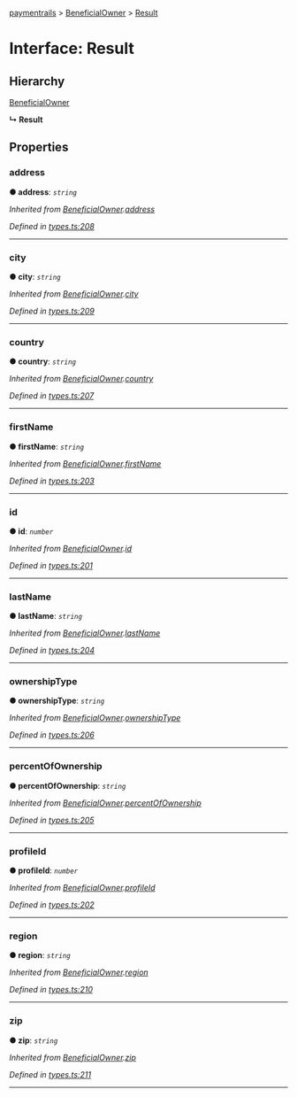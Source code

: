 [paymentrails](../README.md) > [BeneficialOwner](../modules/beneficialowner.md) > [Result](../interfaces/beneficialowner.result.md)



# Interface: Result

## Hierarchy


 [BeneficialOwner](beneficialowner.beneficialowner-1.md)

**↳ Result**








## Properties
<a id="address"></a>

###  address

**●  address**:  *`string`* 

*Inherited from [BeneficialOwner](beneficialowner.beneficialowner-1.md).[address](beneficialowner.beneficialowner-1.md#address)*

*Defined in [types.ts:208](https://github.com/PaymentRails/javascript-sdk/blob/9b4ee77/lib/types.ts#L208)*





___

<a id="city"></a>

###  city

**●  city**:  *`string`* 

*Inherited from [BeneficialOwner](beneficialowner.beneficialowner-1.md).[city](beneficialowner.beneficialowner-1.md#city)*

*Defined in [types.ts:209](https://github.com/PaymentRails/javascript-sdk/blob/9b4ee77/lib/types.ts#L209)*





___

<a id="country"></a>

###  country

**●  country**:  *`string`* 

*Inherited from [BeneficialOwner](beneficialowner.beneficialowner-1.md).[country](beneficialowner.beneficialowner-1.md#country)*

*Defined in [types.ts:207](https://github.com/PaymentRails/javascript-sdk/blob/9b4ee77/lib/types.ts#L207)*





___

<a id="firstname"></a>

###  firstName

**●  firstName**:  *`string`* 

*Inherited from [BeneficialOwner](beneficialowner.beneficialowner-1.md).[firstName](beneficialowner.beneficialowner-1.md#firstname)*

*Defined in [types.ts:203](https://github.com/PaymentRails/javascript-sdk/blob/9b4ee77/lib/types.ts#L203)*





___

<a id="id"></a>

###  id

**●  id**:  *`number`* 

*Inherited from [BeneficialOwner](beneficialowner.beneficialowner-1.md).[id](beneficialowner.beneficialowner-1.md#id)*

*Defined in [types.ts:201](https://github.com/PaymentRails/javascript-sdk/blob/9b4ee77/lib/types.ts#L201)*





___

<a id="lastname"></a>

###  lastName

**●  lastName**:  *`string`* 

*Inherited from [BeneficialOwner](beneficialowner.beneficialowner-1.md).[lastName](beneficialowner.beneficialowner-1.md#lastname)*

*Defined in [types.ts:204](https://github.com/PaymentRails/javascript-sdk/blob/9b4ee77/lib/types.ts#L204)*





___

<a id="ownershiptype"></a>

###  ownershipType

**●  ownershipType**:  *`string`* 

*Inherited from [BeneficialOwner](beneficialowner.beneficialowner-1.md).[ownershipType](beneficialowner.beneficialowner-1.md#ownershiptype)*

*Defined in [types.ts:206](https://github.com/PaymentRails/javascript-sdk/blob/9b4ee77/lib/types.ts#L206)*





___

<a id="percentofownership"></a>

###  percentOfOwnership

**●  percentOfOwnership**:  *`string`* 

*Inherited from [BeneficialOwner](beneficialowner.beneficialowner-1.md).[percentOfOwnership](beneficialowner.beneficialowner-1.md#percentofownership)*

*Defined in [types.ts:205](https://github.com/PaymentRails/javascript-sdk/blob/9b4ee77/lib/types.ts#L205)*





___

<a id="profileid"></a>

###  profileId

**●  profileId**:  *`number`* 

*Inherited from [BeneficialOwner](beneficialowner.beneficialowner-1.md).[profileId](beneficialowner.beneficialowner-1.md#profileid)*

*Defined in [types.ts:202](https://github.com/PaymentRails/javascript-sdk/blob/9b4ee77/lib/types.ts#L202)*





___

<a id="region"></a>

###  region

**●  region**:  *`string`* 

*Inherited from [BeneficialOwner](beneficialowner.beneficialowner-1.md).[region](beneficialowner.beneficialowner-1.md#region)*

*Defined in [types.ts:210](https://github.com/PaymentRails/javascript-sdk/blob/9b4ee77/lib/types.ts#L210)*





___

<a id="zip"></a>

###  zip

**●  zip**:  *`string`* 

*Inherited from [BeneficialOwner](beneficialowner.beneficialowner-1.md).[zip](beneficialowner.beneficialowner-1.md#zip)*

*Defined in [types.ts:211](https://github.com/PaymentRails/javascript-sdk/blob/9b4ee77/lib/types.ts#L211)*





___


